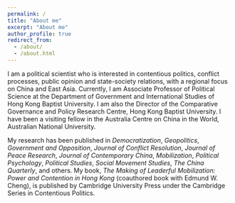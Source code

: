 ```yaml
---
permalink: /
title: "About me"
excerpt: "About me"
author_profile: true
redirect_from: 
  - /about/
  - /about.html
---
```


I am a political scientist who is interested in contentious politics, conflict processes, public opinion and state-society relations, with a regional focus on China and East Asia. Currently, I am Associate Professor of Political Science at the Department of Government and International Studies of Hong Kong Baptist University. I am also the Director of the Comparative Governance and Policy Research Centre, Hong Kong Baptist University. I have been a visiting fellow in the Australia Centre on China in the World, Australian National University.

My research has been published in _Democratization_, _Geopolitics_, _Government and Opposition_, _Journal of Conflict Resolution_, _Journal of Peace Research_, _Journal of Contemporary China_, _Mobilization_, _Political Psychology_, _Political Studies_, _Social Movement Studies_, _The China Quarterly_, and others. My book, _The Making of Leaderful Mobilization: Power and Contention in Hong Kong_ (coauthored book with Edmund W. Cheng), is published by Cambridge University Press under the Cambridge Series in Contentious Politics. 
